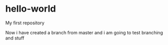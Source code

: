 # hello-world
My first repository

Now i have created a branch from master and i am going to test branching and stuff
